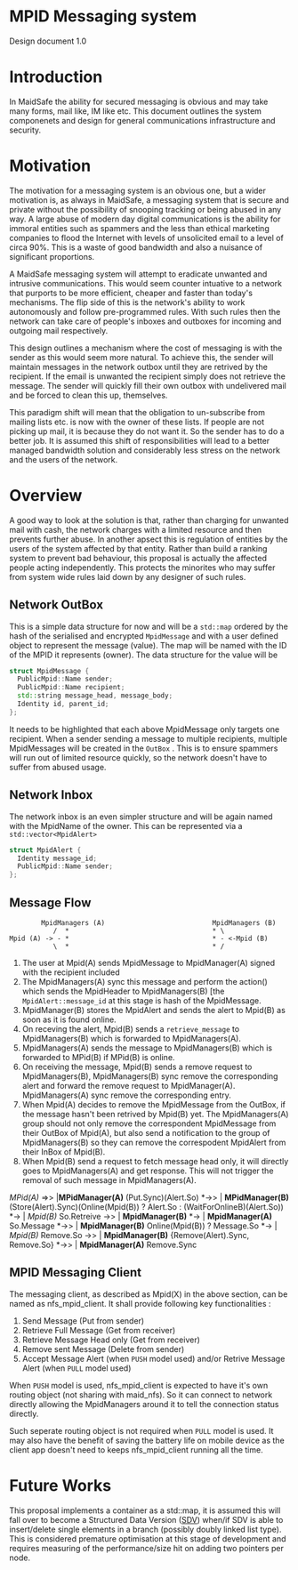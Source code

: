 MPID Messaging system
=========

Design document 1.0

Introduction
============

In MaidSafe the ability for secured messaging is obvious and may take many forms, mail like, IM like etc. This document outlines the system componenets and design for general communications infrastructure and security. 

Motivation
==========

The motivation for a messaging system is an obvious one, but a wider motivation is, as always in MaidSafe, a messaging system that is secure and private without the possibility of snooping tracking or being abused in any way. A large abuse of modern day digital communications is the ability for immoral entities such as spammers and the less than ethical marketing companies to flood the Internet with levels of unsolicited email to a level of circa 90%. This is a waste of good bandwidth and also a nuisance of significant proportions.

A MaidSafe messaging system will attempt to eradicate unwanted and intrusive communications. This would seem counter intuative to a network that purports to be more efficient, cheaper and faster than today's mechanisms. The flip side of this is the network's ability to work autonomously and follow pre-programmed rules. With such rules then the network can take care of people's inboxes and outboxes for incoming and outgoing mail respectively. 

This design outlines a mechanism where the cost of messaging is with the sender as this would seem more natural. To achieve this, the sender will maintain messages in the network outbox until they are retrived by the recipient. If the email is unwanted the recipient simply does not retrieve the message. The sender will quickly fill their own outbox with undelivered mail and be forced to clean this up, themselves.

This paradigm shift will mean that the obligation to un-subscribe from mailing lists etc. is now with the owner of these lists. If people are not picking up mail, it is because they do not want it. So the sender has to do a better job. It is assumed this shift of responsibilities will lead to a better managed bandwidth solution and considerably less stress on the network and the users of the network.

Overview
========

A good way to look at the solution is that, rather than charging for unwanted mail with cash, the network charges with a limited resource and then prevents further abuse. In another apsect this is regulation of entities by the users of the system affected by that entity. Rather than build a ranking system to prevent bad behaviour, this proposal is actually the affected people acting independently. This protects the minorites who may suffer from system wide rules laid down by any designer of such rules. 

Network OutBox
--------------

This is a simple data structure for now and will be a ```std::map``` ordered by the hash of the serialised and encrypted ```MpidMessage```  and with a user defined object to represent the message (value). The map will be named with the ID of the MPID it represents (owner). The data structure for the value will be 

```c++
struct MpidMessage {
  PublicMpid::Name sender;
  PublicMpid::Name recipient;
  std::string message_head, message_body;
  Identity id, parent_id;
};

```

It needs to be highlighted that each above MpidMessage only targets one recipient. When a sender sending a message to multiple recipients, multiple MpidMessages will be created in the ```OutBox``` . This is to ensure spammers will run out of limited resource quickly, so the network doesn't have to suffer from abused usage.

Network Inbox
-------------

The network inbox is an even simpler structure and will be again named with the MpidName of the owner. This can be represented via a ```std::vector<MpidAlert>```

```c++
struct MpidAlert {
  Identity message_id;
  PublicMpid::Name sender;
};
```

Message Flow
------------
```
        MpidManagers (A)                           MpidManagers (B)
           /  *                                    * \
Mpid (A) -> - *                                    * - <-Mpid (B)
           \  *                                    * /

```
1. The user at Mpid(A) sends MpidMessage to MpidManager(A) signed with the recipient included
2. The MpidManagers(A) sync this message and perform the action() which sends the MpidHeader to MpidManagers(B) [the ```MpidAlert::message_id``` at this stage is hash of the MpidMessage.
3. MpidManager(B) stores the MpidAlert and sends the alert to Mpid(B) as soon as it is found online.
4. On receving the alert, Mpid(B) sends a ```retrieve_message``` to MpidManagers(B) which is forwarded to MpidManagers(A).
5. MpidManagers(A) sends the message to MpidManagers(B) which is forwarded to MPid(B) if MPid(B) is online.
6. On receiving the message, Mpid(B) sends a remove request to MpidManagers(B), MpidManagers(B) sync remove the corresponding alert and forward the remove request to MpidManager(A). MpidManagers(A) sync remove the corresponding entry. 
7. When Mpid(A) decides to remove the MpidMessage from the OutBox, if the message hasn't been retrived by Mpid(B) yet. The MpidManagers(A) group should not only remove the correspondent MpidMessage from their OutBox of Mpid(A), but also send a notification to the group of MpidManagers(B) so they can remove the correspodent MpidAlert from their InBox of Mpid(B).
8. When Mpid(B) send a request to fetch message head only, it will directly goes to MpidManagers(A) and get response. This will not trigger the removal of such message in MpidManagers(A).

_MPid(A)_ =>> |__MPidManager(A)__ (Put.Sync)(Alert.So) *->> | __MPidManager(B)__  (Store(Alert).Sync)(Online(Mpid(B)) ? Alert.So : (WaitForOnlineB)(Alert.So)) *-> | _Mpid(B)_ So.Retreive ->> | __MpidManager(B)__ *-> | __MpidManager(A)__ So.Message *->> | __MpidManager(B)__ Online(Mpid(B)) ? Message.So *-> | _Mpid(B)_ Remove.So ->> | __MpidManager(B)__ {Remove(Alert).Sync, Remove.So} *->> | __MpidManager(A)__ Remove.Sync

MPID Messaging Client
--------------
The messaging client, as described as Mpid(X) in the above section, can be named as nfs_mpid_client. It shall provide following key functionalities :

1. Send Message (Put from sender)
2. Retrieve Full Message (Get from receiver)
3. Retrieve Message Head only (Get from receiver)
4. Remove sent Message (Delete from sender)
5. Accept Message Alert (when ```PUSH``` model used) and/or Retrive Message Alert (when ```PULL``` model used)

When ```PUSH``` model is used, nfs_mpid_client is expected to have it's own routing object (not sharing with maid_nfs). So it can connect to network directly allowing the MpidManagers around it to tell the connection status directly.

Such seperate routing object is not required when ```PULL``` model is used. It may also have the benefit of saving the battery life on mobile device as the client app doesn't need to keeps nfs_mpid_client running all the time.

Future Works
============

This proposal implements a container as a std::map, it is assumed this will fall over to become a Structured Data Version ([SDV](https://github.com/maidsafe/MaidSafe-Common/blob/next/include/maidsafe/common/data_types/structured_data_versions.h)) when/if SDV is able to insert/delete single elements in a branch (possibly doubly linked list type). This is considered premature optimisation at this stage of development and requires measuring of the performance/size hit on adding two pointers per node. 
